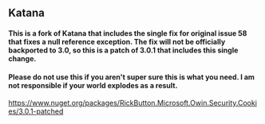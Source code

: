 ## Katana

#### This is a fork of Katana that includes the single fix for original issue 58 that fixes a null reference exception. The fix will not be officially backported to 3.0, so this is a patch of 3.0.1 that includes this single change.

#### Please do not use this if you aren't super sure this is what you need. I am not responsible if your world explodes as a result.

https://www.nuget.org/packages/RickButton.Microsoft.Owin.Security.Cookies/3.0.1-patched
